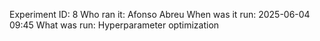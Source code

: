 Experiment ID: 8
Who ran it: Afonso Abreu
When was it run: 2025-06-04 09:45
What was run: Hyperparameter optimization
